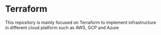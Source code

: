 # Terraform
This repository is mainly focused on Terraform to implement infrastructure in different cloud platform such as AWS, GCP and Azure
